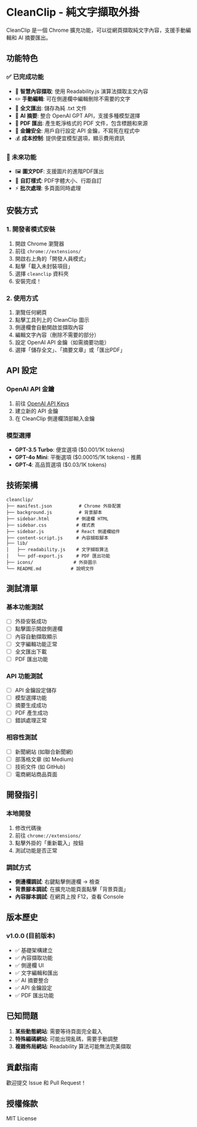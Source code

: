 # CleanClip - 純文字擷取外掛

CleanClip 是一個 Chrome 擴充功能，可以從網頁擷取純文字內容，支援手動編輯和 AI 摘要匯出。

## 功能特色

### ✅ 已完成功能
- 🎯 **智慧內容擷取**: 使用 Readability.js 演算法擷取主文內容
- ✏️ **手動編輯**: 可在側邊欄中編輯刪除不需要的文字
- 💾 **全文匯出**: 儲存為純 .txt 文件
- 🤖 **AI 摘要**: 整合 OpenAI GPT API，支援多種模型選擇
- 📄 **PDF 匯出**: 產生乾淨格式的 PDF 文件，包含標題和來源
- 🔐 **金鑰安全**: 用戶自行設定 API 金鑰，不寫死在程式中
- 💰 **成本控制**: 提供便宜模型選項，顯示費用資訊

### 🔮 未來功能  
- 🖼️ **圖文PDF**: 支援圖片的進階PDF匯出
- 🎨 **自訂樣式**: PDF字體大小、行距自訂
- ⚡ **批次處理**: 多頁面同時處理

## 安裝方式

### 1. 開發者模式安裝
1. 開啟 Chrome 瀏覽器
2. 前往 `chrome://extensions/`
3. 開啟右上角的「開發人員模式」
4. 點擊「載入未封裝項目」
5. 選擇 `cleanclip` 資料夾
6. 安裝完成！

### 2. 使用方式
1. 瀏覽任何網頁
2. 點擊工具列上的 CleanClip 圖示
3. 側邊欄會自動開啟並擷取內容
4. 編輯文字內容（刪除不需要的部分）
5. 設定 OpenAI API 金鑰（如需摘要功能）
6. 選擇「儲存全文」、「摘要文章」或「匯出PDF」

## API 設定

### OpenAI API 金鑰
1. 前往 [OpenAI API Keys](https://platform.openai.com/account/api-keys)
2. 建立新的 API 金鑰
3. 在 CleanClip 側邊欄頂部輸入金鑰

### 模型選擇
- **GPT-3.5 Turbo**: 便宜選項 ($0.001/1K tokens)
- **GPT-4o Mini**: 平衡選項 ($0.00015/1K tokens) - 推薦
- **GPT-4**: 高品質選項 ($0.03/1K tokens)

## 技術架構

```
cleanclip/
├── manifest.json          # Chrome 外掛配置
├── background.js          # 背景腳本
├── sidebar.html          # 側邊欄 HTML
├── sidebar.css           # 樣式表
├── sidebar.js            # React 側邊欄組件
├── content-script.js     # 內容擷取腳本
├── lib/
│   ├── readability.js    # 文字擷取算法
│   └── pdf-export.js     # PDF 匯出功能
├── icons/               # 外掛圖示
└── README.md           # 說明文件
```

## 測試清單

### 基本功能測試
- [ ] 外掛安裝成功
- [ ] 點擊圖示開啟側邊欄
- [ ] 內容自動擷取顯示
- [ ] 文字編輯功能正常
- [ ] 全文匯出下載
- [ ] PDF 匯出功能

### API 功能測試
- [ ] API 金鑰設定儲存
- [ ] 模型選擇功能
- [ ] 摘要生成成功
- [ ] PDF 產生成功
- [ ] 錯誤處理正常

### 相容性測試
- [ ] 新聞網站 (如聯合新聞網)
- [ ] 部落格文章 (如 Medium)
- [ ] 技術文件 (如 GitHub)
- [ ] 電商網站商品頁面

## 開發指引

### 本地開發
1. 修改代碼後
2. 前往 `chrome://extensions/`
3. 點擊外掛的「重新載入」按鈕
4. 測試功能是否正常

### 調試方式
- **側邊欄調試**: 右鍵點擊側邊欄 → 檢查
- **背景腳本調試**: 在擴充功能頁面點擊「背景頁面」
- **內容腳本調試**: 在網頁上按 F12，查看 Console

## 版本歷史

### v1.0.0 (目前版本)
- ✅ 基礎架構建立
- ✅ 內容擷取功能
- ✅ 側邊欄 UI
- ✅ 文字編輯和匯出
- ✅ AI 摘要整合
- ✅ API 金鑰設定
- ✅ PDF 匯出功能

## 已知問題

1. **某些動態網站**: 需要等待頁面完全載入
2. **特殊編碼網站**: 可能出現亂碼，需要手動調整
3. **複雜佈局網站**: Readability 算法可能無法完美擷取

## 貢獻指南

歡迎提交 Issue 和 Pull Request！

## 授權條款

MIT License